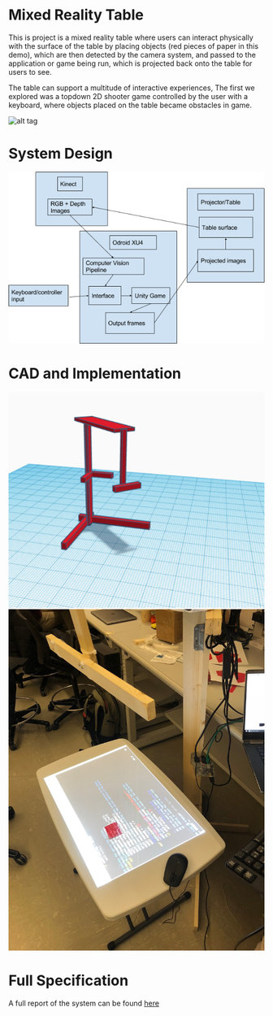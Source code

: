 # Mixed Reality Table

This is project is a mixed reality table where users can interact physically with the surface of the table by placing objects (red pieces of paper in this demo), which are then detected by the camera system, and passed to the application or game being run, which is projected back onto the table for users to see.

The table can support a multitude of interactive experiences, The first we explored was a topdown 2D shooter game controlled by the user with a keyboard, where objects placed on the table became obstacles in game. 

![alt tag](https://github.com/honeyimholm/Mixed-Reality-Table/blob/master/demo_images/demo_gif_2.gif)

# System Design

![alt tag](https://github.com/honeyimholm/Mixed-Reality-Table/blob/master/pipeline.png)

# CAD and Implementation
![alt tag](https://github.com/honeyimholm/Mixed-Reality-Table/blob/master/stand_cad.png)
![alt tag](https://github.com/honeyimholm/Mixed-Reality-Table/blob/master/stand_implementation.JPG)

# Full Specification

A full report of the system can be found [here](https://github.com/honeyimholm/Mixed-Reality-Table/blob/master/final_report.pdf)


